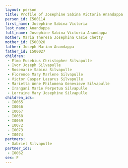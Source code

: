 ```yaml
---
layout: person
title: Profile of Josephine Sabina Victoria Anandappa
person_id: I500114
first_name: Josephine Sabina Victoria
last_name: Anandappa
full_name: Josephine Sabina Victoria Anandappa
mother: Maria Theresa Josephina Casie Chetty
mother_id: I500028
father: Joseph Marian Anandappa
father_id: I500027
children:
 - Elmo Eusebius Christopher Silvapulle
 - Ivor Joseph Silvapulle
 - Rosemarie Sabina Silvapulle
 - Florence Mary Marlene Silvapulle
 - Victor Caspar Lazarus Silvapulle
 - Marietta Anne Philomena Genevieve Silvapulle
 - Irangani Marie Perpetua Silvapulle
 - Lorraine Mary Josephine Silvapulle
children_ids:
 - I0065
 - I0066
 - I0067
 - I0068
 - I0069
 - I0072
 - I0073
 - I0074
partners:
 - Gabriel Silvapulle
partner_ids:
 - I0062
sex: F
---
```


